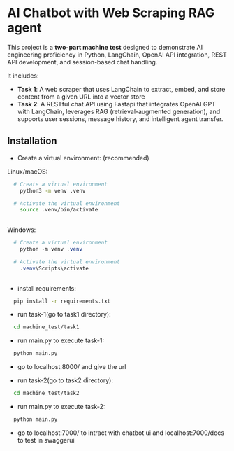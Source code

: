 # AI Chatbot with Web Scraping RAG agent

This project is a **two-part machine test** designed to demonstrate AI engineering proficiency in Python, LangChain, OpenAI API integration, REST API development, and session-based chat handling. 

It includes:

- **Task 1**: A web scraper that uses LangChain to extract, embed, and store content from a given URL into a vector store 
- **Task 2**: A RESTful chat API using Fastapi that integrates OpenAI GPT with LangChain, leverages RAG (retrieval-augmented generation), and supports user sessions,    message history, and intelligent agent transfer.


## Installation

- Create a virtual environment: (recommended)

Linux/macOS:

```bash
  # Create a virtual environment
    python3 -m venv .venv

  # Activate the virtual environment
    source .venv/bin/activate
  
```

 Windows:

```powershell
  # Create a virtual environment
    python -m venv .venv

  # Activate the virtual environment
    .venv\Scripts\activate
  
```


- install requirements:
  
```bash
  pip install -r requirements.txt
```


- run task-1(go to task1 directory):


```bash
  cd machine_test/task1
```

- run main.py to execute task-1:


```bash
  python main.py
```


- go to localhost:8000/ and give the url



- run task-2(go to task2 directory):


```bash
  cd machine_test/task2
```

- run main.py to execute task-2:


```bash
  python main.py
```


- go to localhost:7000/ to intract with chatbot ui and localhost:7000/docs to test in swaggerui

